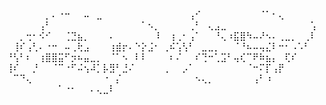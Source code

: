 ⠀⠀⠀⠀⠀⠀⡀⠄⠐⠒⠀⠀⠤⠀⣀⠀⠀⠀⠀⠀⠀⠀
⠀⠀⠀⠀⠀⠀⢠⠊⠀⠀⠀⠀⠀⠀⠀⠀⠀⠈⠁⠂⢄⠀⠀⠀
⠀⠀⠀⠀⠀⢠⠃⠀⠀⠀⠀⠀⠀⠀⠀⠀⠀⠀⠀⠀⠀⠁⠢⡀
⠀⠀⠀⠀⢀⠃⠀⢄⣠⣀⠀⠀⠀⠀⠀⠀⠀⠀⠀⠀⠀⠀⠀⢡
⠀⠀⡀⢒⠂⠪⠊⠀⠀⢈⣙⣦⡀⠀⠀⠀⠄⠀⠀⠀⠀⠀⠀⠸
⠀⢰⢀⠂⢠⠁⠀⠀⠘⢄⠰⣯⣿⠳⠤⠜⠢⠄⢀⣀⡀⠀⢀⠇
⠀⢸⠎⢠⢃⠄⠐⠒⠀⠤⢀⢗⣠⠀⠀⠀⢰⣾⡖⠄⠑⡕⣨⠂
⢀⠮⢡⢣⠃⠀⣀⣀⡀⠀⠀⠈⠘⠦⠤⢤⣌⠇⠒⠂⠠⠡⠃⠀
⠘⢣⠃⠆⠀⢰⣿⣿⣭⠋⡲⠦⣤⣀⡀⠀⠈⠁⠢⠀⠇⠇⠀⠀
⠀⠆⠌⠀⠀⠎⢙⠒⢁⣩⠃⢤⢎⠉⠟⠷⣦⡄⠀⢏⠎⠀⠀⠀
⢸⠎⠀⠀⡘⠀⠀⠈⠉⠐⠋⠬⢢⠼⡁⡧⣻⠃⣘⠌⠀⠀⠀⠀
⢀⠀⠀⡠⠁⠀⠀⠀⠀⠀⠀⠀⠀⠈⠒⠍⡏⢠⡟⠀⠀⠀⠀⠀
⠀⠉⠙⢄⠀⠀⠀⠀⠀⠀⠀⠀⠀⠀⠀⠐⠀⡌⠀⠀⠀⠀⠀⠀
⠀⠀⠀⠀⠀⠢⢄⡀⠀⠀⠀⠀⠀⠀⢠⠃⠰⠀⠀⠀⠀⠀⠀⠀
⠀⠀⠀⠀⠀⠀⠀⠀⠁⠐⠂⠀⠀⠄⢄⣀⠇
